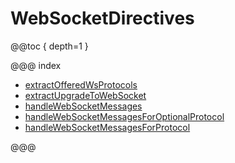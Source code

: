 <a id="websocketdirectives-java"></a>
# WebSocketDirectives

@@toc { depth=1 }

@@@ index

* [extractOfferedWsProtocols](extractOfferedWsProtocols.md)
* [extractUpgradeToWebSocket](extractUpgradeToWebSocket.md)
* [handleWebSocketMessages](handleWebSocketMessages.md)
* [handleWebSocketMessagesForOptionalProtocol](handleWebSocketMessagesForOptionalProtocol.md)
* [handleWebSocketMessagesForProtocol](handleWebSocketMessagesForProtocol.md)

@@@
